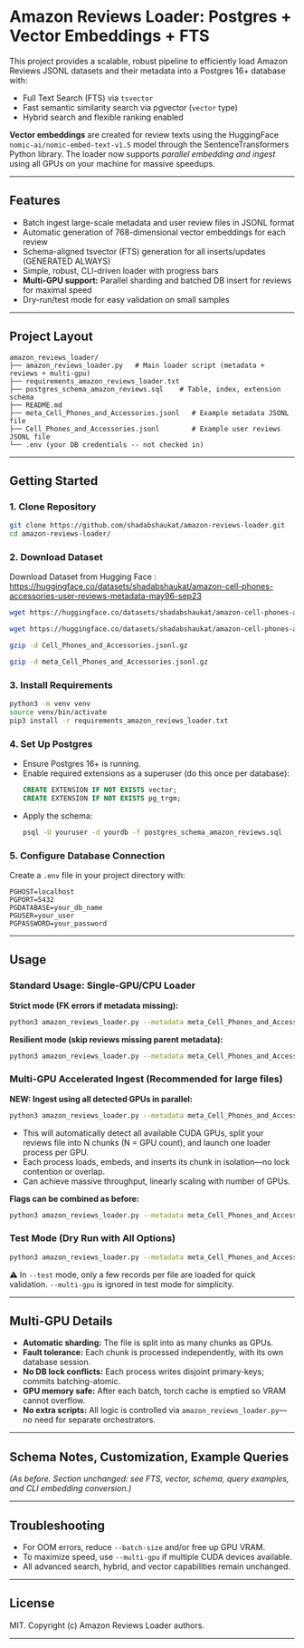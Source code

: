 # Amazon Reviews Loader: Postgres + Vector Embeddings + FTS

This project provides a scalable, robust pipeline to efficiently load Amazon Reviews JSONL datasets and their metadata into a Postgres 16+ database with:
- Full Text Search (FTS) via `tsvector`
- Fast semantic similarity search via pgvector (`vector` type)
- Hybrid search and flexible ranking enabled

**Vector embeddings** are created for review texts using the HuggingFace `nomic-ai/nomic-embed-text-v1.5` model through the SentenceTransformers Python library. The loader now supports *parallel embedding and ingest* using all GPUs on your machine for massive speedups.

---

## Features

- Batch ingest large-scale metadata and user review files in JSONL format
- Automatic generation of 768-dimensional vector embeddings for each review
- Schema-aligned tsvector (FTS) generation for all inserts/updates (GENERATED ALWAYS)
- Simple, robust, CLI-driven loader with progress bars
- **Multi-GPU support:** Parallel sharding and batched DB insert for reviews for maximal speed
- Dry-run/test mode for easy validation on small samples

---

## Project Layout

```
amazon_reviews_loader/
├── amazon_reviews_loader.py   # Main loader script (metadata + reviews + multi-gpu)
├── requirements_amazon_reviews_loader.txt
├── postgres_schema_amazon_reviews.sql    # Table, index, extension schema
├── README.md
├── meta_Cell_Phones_and_Accessories.jsonl   # Example metadata JSONL file
├── Cell_Phones_and_Accessories.jsonl        # Example user reviews JSONL file
└── .env (your DB credentials -- not checked in)
```

---

## Getting Started

### 1. Clone Repository

```bash
git clone https://github.com/shadabshaukat/amazon-reviews-loader.git
cd amazon-reviews-loader/
```

### 2. Download Dataset

Download Dataset from Hugging Face : https://huggingface.co/datasets/shadabshaukat/amazon-cell-phones-accessories-user-reviews-metadata-may96-sep23

```bash
wget https://huggingface.co/datasets/shadabshaukat/amazon-cell-phones-accessories-user-reviews-metadata-may96-sep23/resolve/main/meta_Cell_Phones_and_Accessories.jsonl.gz

wget https://huggingface.co/datasets/shadabshaukat/amazon-cell-phones-accessories-user-reviews-metadata-may96-sep23/resolve/main/Cell_Phones_and_Accessories.jsonl.gz

gzip -d Cell_Phones_and_Accessories.jsonl.gz

gzip -d meta_Cell_Phones_and_Accessories.jsonl.gz
```

### 3. Install Requirements

```bash
python3 -m venv venv
source venv/bin/activate
pip3 install -r requirements_amazon_reviews_loader.txt
```

### 4. Set Up Postgres

- Ensure Postgres 16+ is running.
- Enable required extensions as a superuser (do this once per database):
  ```sql
  CREATE EXTENSION IF NOT EXISTS vector;
  CREATE EXTENSION IF NOT EXISTS pg_trgm;
  ```
- Apply the schema:
  ```bash
  psql -U youruser -d yourdb -f postgres_schema_amazon_reviews.sql
  ```

### 5. Configure Database Connection

Create a `.env` file in your project directory with:
```env
PGHOST=localhost
PGPORT=5432
PGDATABASE=your_db_name
PGUSER=your_user
PGPASSWORD=your_password
```

---

## Usage

### Standard Usage: Single-GPU/CPU Loader

**Strict mode (FK errors if metadata missing):**
```bash
python3 amazon_reviews_loader.py --metadata meta_Cell_Phones_and_Accessories.jsonl --reviews Cell_Phones_and_Accessories.jsonl
```

**Resilient mode (skip reviews missing parent metadata):**
```bash
python3 amazon_reviews_loader.py --metadata meta_Cell_Phones_and_Accessories.jsonl --reviews Cell_Phones_and_Accessories.jsonl --skip-missing-metadata
```

### Multi-GPU Accelerated Ingest (Recommended for large files)

**NEW: Ingest using all detected GPUs in parallel:**

```bash
python3 amazon_reviews_loader.py --metadata meta_Cell_Phones_and_Accessories.jsonl --reviews Cell_Phones_and_Accessories.jsonl --multi-gpu
```

- This will automatically detect all available CUDA GPUs, split your reviews file into N chunks (N = GPU count), and launch one loader process per GPU.
- Each process loads, embeds, and inserts its chunk in isolation—no lock contention or overlap.
- Can achieve massive throughput, linearly scaling with number of GPUs.

**Flags can be combined as before:**
```bash
python3 amazon_reviews_loader.py --metadata meta_Cell_Phones_and_Accessories.jsonl --reviews Cell_Phones_and_Accessories.jsonl --multi-gpu --skip-missing-metadata
```

### Test Mode (Dry Run with All Options)

```bash
python3 amazon_reviews_loader.py --metadata meta_Cell_Phones_and_Accessories.jsonl --reviews Cell_Phones_and_Accessories.jsonl --skip-missing-metadata --test
```

⚠️ In `--test` mode, only a few records per file are loaded for quick validation. `--multi-gpu` is ignored in test mode for simplicity.

---

## Multi-GPU Details

- **Automatic sharding:** The file is split into as many chunks as GPUs.
- **Fault tolerance:** Each chunk is processed independently, with its own database session.
- **No DB lock conflicts:** Each process writes disjoint primary-keys; commits batching-atomic.
- **GPU memory safe:** After each batch, torch cache is emptied so VRAM cannot overflow.
- **No extra scripts:** All logic is controlled via `amazon_reviews_loader.py`—no need for separate orchestrators.

---

## Schema Notes, Customization, Example Queries

*(As before. Section unchanged: see FTS, vector, schema, query examples, and CLI embedding conversion.)*

---

## Troubleshooting

- For OOM errors, reduce `--batch-size` and/or free up GPU VRAM.
- To maximize speed, use `--multi-gpu` if multiple CUDA devices available.
- All advanced search, hybrid, and vector capabilities remain unchanged.

---

## License

MIT. Copyright (c) Amazon Reviews Loader authors.

---
